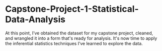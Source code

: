 # Capstone-Project-1-Statistical-Data-Analysis
At this point, I’ve obtained the dataset for my capstone project, cleaned, and wrangled it into a form that's ready for analysis. It's now time to apply the inferential statistics techniques I’ve learned to explore the data.
